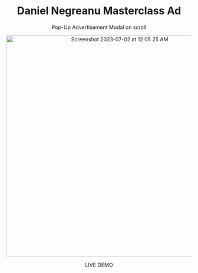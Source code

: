 <div align="center">
  
# Daniel Negreanu Masterclass Ad

Pop-Up Advertisement Modal on scroll

<img width="600" alt="Screenshot 2023-07-02 at 12 05 25 AM" src="https://github.com/Jgar514/negreanuPop-Up/assets/119822971/4433fe3e-6ccb-4cb4-9b52-58b0e8363d38">

LIVE DEMO

</div>
